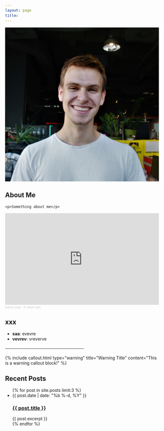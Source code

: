 ```yaml
---
layout: page
title: 
---
```


<div class="profile-section">
  <img src="assets/images/profile.jpg" class="profile-image" alt="Profile Image">
  
  <div class="profile-content">
    <h2>About Me</h2>
    
    <p>Something about me</p>
  </div>
</div>


<iframe width="100%" height="300" scrolling="no" frameborder="no" allow="autoplay" src="https://w.soundcloud.com/player/?url=https%3A//api.soundcloud.com/tracks/1994113563&color=%23ff5500&auto_play=false&hide_related=false&show_comments=true&show_user=true&show_reposts=false&show_teaser=true&visual=true"></iframe><div style="font-size: 10px; color: #cccccc;line-break: anywhere;word-break: normal;overflow: hidden;white-space: nowrap;text-overflow: ellipsis; font-family: Interstate,Lucida Grande,Lucida Sans Unicode,Lucida Sans,Garuda,Verdana,Tahoma,sans-serif;font-weight: 100;"><a href="https://soundcloud.com/kalnavoda" title="kalná~voda" target="_blank" style="color: #cccccc; text-decoration: none;">kalná~voda</a> · <a href="https://soundcloud.com/kalnavoda/8shortedit" title="8~short~edit" target="_blank" style="color: #cccccc; text-decoration: none;">8~short~edit</a></div>

## xxx

- **saa**: evevre
- **vevrev**: vreverve

<div class="terminal-line">──────────────────────────</div>




{% include callout.html 
   type="warning" 
   title="Warning Title"
   content="This is a warning callout block!" %}


## Recent Posts

<ul class="post-list">
  {% for post in site.posts limit:3 %}
  <li>
    <span class="post-meta">{{ post.date | date: "%b %-d, %Y" }}</span>
    <h3><a class="post-link" href="{{ post.url | relative_url }}">{{ post.title }}</a></h3>
    {{ post.excerpt }}
  </li>
  {% endfor %}
</ul>
